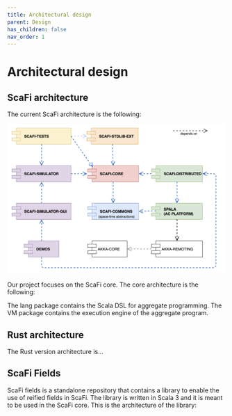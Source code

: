 ```yaml
---
title: Architectural design
parent: Design
has_children: false
nav_order: 1
---
```

# Architectural design

## ScaFi architecture

The current ScaFi architecture is the following:

<div align="center"> 
    <img src="assets/scafi-architecture.png"> 
</div>

Our project focuses on the ScaFi core.
The core architecture is the following:

<!-- ![Diagram Image Link](assets/puml/architecture.puml) -->

The lang package contains the Scala DSL for aggregate programming.
The VM package contains the execution engine of the aggregate program.

## Rust architecture

The Rust version architecture is...

## ScaFi Fields

ScaFi fields is a standalone repository that contains a library to enable the use of reified fields in ScaFi.
The library is written in Scala 3 and it is meant to be used in the ScaFi core.
This is the architecture of the library:

<!-- ![Diagram Image Link](assets/puml/fields.puml) -->